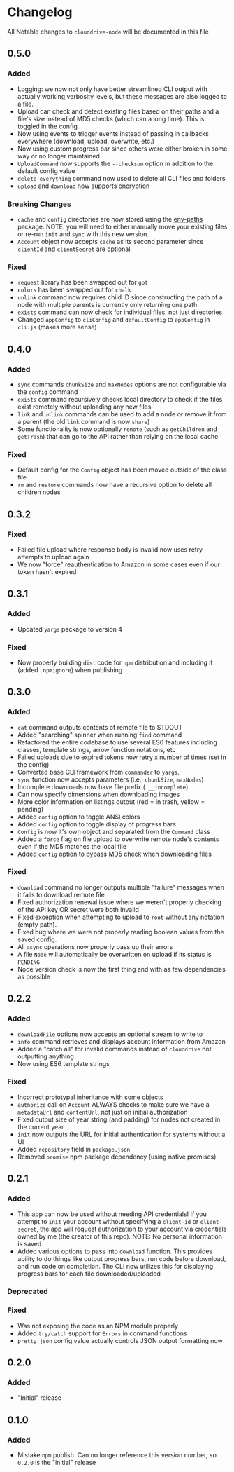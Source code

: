 # Changelog

All Notable changes to `clouddrive-node` will be documented in this file

## 0.5.0

### Added
- Logging: we now not only have better streamlined CLI output with actually working verbosity levels, but these messages are also logged to a file.
- Upload can check and detect existing files based on their paths and a file's size instead of MD5 checks (which can a long time). This is toggled in the config.
- Now using events to trigger events instead of passing in callbacks everywhere (download, upload, overwrite, etc.)
- Now using custom progress bar since others were either broken in some way or no longer maintained
- `UploadCommand` now supports the `--checksum` option in addition to the default config value
- `delete-everything` command now used to delete all CLI files and folders
- `upload` and `download` now supports encryption

### Breaking Changes
- `cache` and `config` directories are now stored using the [env-paths](https://github.com/sindresorhus/env-paths) package. NOTE: you will need to either manually move your existing files or re-run `init` and `sync` with this new version.
- `Account` object now accepts `cache` as its second parameter since `clientId` and `clientSecret` are optional.

### Fixed
- `request` library has been swapped out for `got`
- `colors` has been swapped out for `chalk`
- `unlink` command now requires child ID since constructing the path of a node with multiple parents is currently only returning one path
- `exists` command can now check for individual files, not just directories
- Changed `appConfig` to `cliConfig` and `defaultConfig` to `appConfig` in `cli.js` (makes more sense)

## 0.4.0

### Added
- `sync` commands `chunkSize` and `maxNodes` options are not configurable via the `config` command
- `exists` command recursively checks local directory to check if the files exist remotely without uploading any new files
- `link` and `unlink` commands can be used to add a node or remove it from a parent (the old `link` command is now `share`)
- Some functionality is now optionally `remote` (such as `getChildren` and `getTrash`) that can go to the API rather than relying on the local cache

### Fixed
- Default config for the `Config` object has been moved outside of the class file
- `rm` and `restore` commands now have a recursive option to delete all children nodes

## 0.3.2

### Fixed
- Failed file upload where response body is invalid now uses retry attempts to upload again
- We now "force" reauthentication to Amazon in some cases even if our token hasn't expired

## 0.3.1

### Added
- Updated `yargs` package to version 4

### Fixed
- Now properly building `dist` code for `npm` distribution and including it (added `.npmignore`) when publishing

## 0.3.0

### Added
- `cat` command outputs contents of remote file to STDOUT
- Added "searching" spinner when running `find` command
- Refactored the entire codebase to use several ES6 features including classes, template strings, arrow function notations, etc
- Failed uploads due to expired tokens now retry `x` number of times (set in the config)
- Converted base CLI framework from `commander` to `yargs`.
- `sync` function now accepts parameters (i.e., `chunkSize`, `maxNodes`)
- Incomplete downloads now have file prefix (`.__incomplete`)
- Can now specify dimensions when downloading images
- More color information on listings output (red = in trash, yellow = pending)
- Added `config` option to toggle ANSI colors
- Added `config` option to toggle display of progress bars
- `Config` is now it's own object and separated from the `Command` class
- Added a `force` flag on file upload to overwrite remote node's contents even if the MD5 matches the local file
- Added `config` option to bypass MD5 check when downloading files

### Fixed
- `download` command no longer outputs multiple "failure" messages when it fails to download remote file
- Fixed authorization renewal issue where we weren't properly checking of the API key OR secret were both invalid
- Fixed exception when attempting to upload to `root` without any notation (empty path).
- Fixed bug where we were not properly reading boolean values from the saved config.
- All `async` operations now properly pass up their errors
- A file `Node` will automatically be overwritten on upload if its status is `PENDING`
- Node version check is now the first thing and with as few dependencies as possible

## 0.2.2

### Added
- `downloadFile` options now accepts an optional stream to write to
- `info` command retrieves and displays account information from Amazon
- Added a "catch all" for invalid commands instead of `clouddrive` not outputting anything
- Now using ES6 template strings

### Fixed
- Incorrect prototypal inheritance with some objects
- `authorize` call on `Account` ALWAYS checks to make sure we have a `metadataUrl` and `contentUrl`, not just on initial authorization
- Fixed output size of year string (and padding) for nodes not created in the current year
- `init` now outputs the URL for initial authentication for systems without a UI
- Added `repository` field in `package.json`
- Removed `promise` npm package dependency (using native promises)

## 0.2.1

### Added
- This app can now be used without needing API credentials! If you attempt to `init` your account without specifying a `client-id` or `client-secret`, the app will request authorization to your account via credentials owned by me (the creator of this repo). NOTE: No personal information is saved
- Added various options to pass into `download` function. This provides ability to do things like output progress bars, run code before download, and run code on completion. The CLI now utilizes this for displaying progress bars for each file downloaded/uploaded

### Deprecated

### Fixed
- Was not exposing the code as an NPM module properly
- Added `try/catch` support for `Errors` in command functions
- `pretty.json` config value actually controls JSON output formatting now

## 0.2.0

### Added
- "Initial" release

## 0.1.0

### Added
- Mistake `npm` publish. Can no longer reference this version number, so `0.2.0` is the "initial" release
